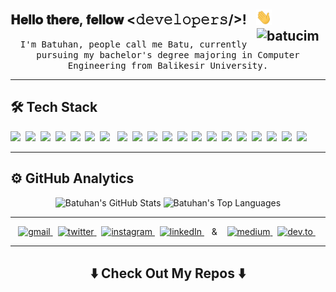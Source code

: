 <div>
  <h2> 𝐇𝐞𝐥𝐥𝐨 𝐭𝐡𝐞𝐫𝐞, 𝐟𝐞𝐥𝐥𝐨𝐰 <𝚍𝚎𝚟𝚎𝚕𝚘𝚙𝚎𝚛𝚜/>! &nbsp; <img src="https://github.com/ABSphreak/ABSphreak/blob/master/gifs/Hi.gif" width="25px">&nbsp;&nbsp;&nbsp;&nbsp;&nbsp;&nbsp; <img align = "right" width="110" height="22" src ="https://komarev.com/ghpvc/?username=batucimenn" alt="batucimenn Profile Views"/></h2>
</div>
<p align="center">
  <samp>I'm Batuhan, people call me Batu, currently pursuing my bachelor's degree majoring in Computer Engineering from Balikesir University.</samp>
</p>
<hr>
<h2>🛠 Tech Stack </h2>
<p>
  <img src="https://img.shields.io/badge/-Python-346B9A?style=plastic-square&logo=python&logoColor=white"/>&nbsp;  
  <img src="https://img.shields.io/badge/-C%20Sharp-7D2E80?style=plastic-square&logo=C-Sharp&logoColor=white"/>&nbsp;
  <img src="https://img.shields.io/badge/-Java-016F8C?style=plastic-square&logo=java&logoColor=white"/>&nbsp; 
  <img src="https://img.shields.io/badge/-HTML5-E34F26?style=plastic-square&logo=html5&logoColor=white"/>&nbsp;
  <img src="https://img.shields.io/badge/-CSS3-1572B6?style=plastic-square&logo=css3&logoColor=white"/>&nbsp;
  <img src="https://img.shields.io/badge/-PHP-7377AD?style=plastic-square&logo=php&logoColor=white"/>&nbsp;
  <img src="https://img.shields.io/badge/-Bootstrap-432F63?style=plastic-square&logo=bootstrap&logoColor=white"/> &nbsp;  
  <img src="https://img.shields.io/badge/-Git-F44D27?style=plastic-square&logo=git&logoColor=white"/>&nbsp;
  <img src="https://img.shields.io/badge/-Github-181717?style=plastic-square&logo=github&logoColor=white"/>&nbsp;  
  <img src="https://img.shields.io/badge/-MongoDB-289E44?style=plastic-square&logo=mongodb&logoColor=white"/>&nbsp;
  <img src="https://img.shields.io/badge/-MySQL-F29111?style=plastic-square&logo=mysql&logoColor=white"/>&nbsp;     
  <img src="https://img.shields.io/badge/-Visual%20Studio-641A77?style=plastic&logo=visual-studio&logoColor=white"/>&nbsp;
  <img src="https://img.shields.io/badge/-Jupyter%20Notebook-6C7277?style=plastic-square&logo=jupyter&logoColor=white"/>&nbsp;
  <img src="https://img.shields.io/badge/-Anaconda-41AA29?style=plastic&logo=anaconda&logoColor=white"/>&nbsp; 
  <img src="https://img.shields.io/badge/-Eclipse-494570?style=plastic&logo=eclipse&logoColor=white"/>&nbsp; 
  <img src="https://img.shields.io/badge/-Arduino-009297?style=plastic&logo=arduino&logoColor=white"/>&nbsp; 
  <img src="https://img.shields.io/badge/-Xampp-E1702D?style=plastic&logo=xampp&logoColor=white"/>&nbsp;
  <img src="https://img.shields.io/badge/Microsoft%20Azure-232F7E?style=plastic-square&logo=microsoft-azure&logoColor=white"/>&nbsp; 
  <img src="https://img.shields.io/badge/-Debian-A80030?style=plastic-square&logo=debian&logoColor=white"/>&nbsp;
  <img src="https://img.shields.io/badge/-Linux-black?&logo=Linux&logoColor=white"/>  
</p> 
<hr>
<h2>⚙️ GitHub Analytics</h2> 
<p align = "center">
  <img src ="https://github-readme-stats.vercel.app/api?username=batucimenn&hide_border=true&show_icons=true&count_private=true&line_height=27&hide=issues,contribs" alt="Batuhan's GitHub Stats"/>
  <img src="https://github-readme-stats.vercel.app/api/top-langs/?username=batucimenn&hide_border=true&show_icons=true&langs_count=3" alt="Batuhan's Top Languages"/>   
</p>    
<hr>
<p align="center">
  <a href="mailto:batu.cimenn@gmail.com?subject=Hello, From Github" target="_blank">
    <img src="https://img.shields.io/badge/gmail-%23D14836.svg?&style=for-the-badge&logo=gmail&logoColor=white&color=D4493E" alt="gmail" />
  </a>&nbsp;
  <a href="https://twitter.com/batu_cimenn" target="_blank">
    <img src="https://img.shields.io/badge/twitter-%231DA1F2.svg?&style=for-the-badge&logo=twitter&logoColor=white&color=1DA1F2" alt="twitter"/>
  </a>&nbsp;
  <a href="https://instagram.com/batu.cimenn" target="_blank">
    <img src="https://img.shields.io/badge/instagram-%23E4405F.svg?&style=for-the-badge&logo=instagram&logoColor=white&color=D62E70" alt="instagram"/>
  </a>&nbsp;
  <a href="https://www.linkedin.com/in/batucimenn" target="_blank">
    <img src="https://img.shields.io/badge/linkedin-%230077B5.svg?&style=for-the-badge&logo=linkedin&logoColor=white&color=0A66C2" alt="linkedIn"/>
  </a>&nbsp;&nbsp; & &nbsp;&nbsp;
  <a href="https://medium.com/@batu.cimenn" target="_blank">
    <img src="https://img.shields.io/badge/medium-%2312100E.svg?&style=for-the-badge&logo=medium&logoColor=white&color=grey" alt="medium"/>
  </a>&nbsp;                                            
  <a href="https://dev.to/ileriayo" target="_blank">
    <img src="https://img.shields.io/badge/dev.to-%2312100E.svg?&style=for-the-badge&logo=dev.to&logoColor=white&color=black" alt="dev.to" /> 
  </a>&nbsp; 
</p>
<hr>
<h2  align="center"> ⬇️ Check Out My Repos ⬇️</h2>
